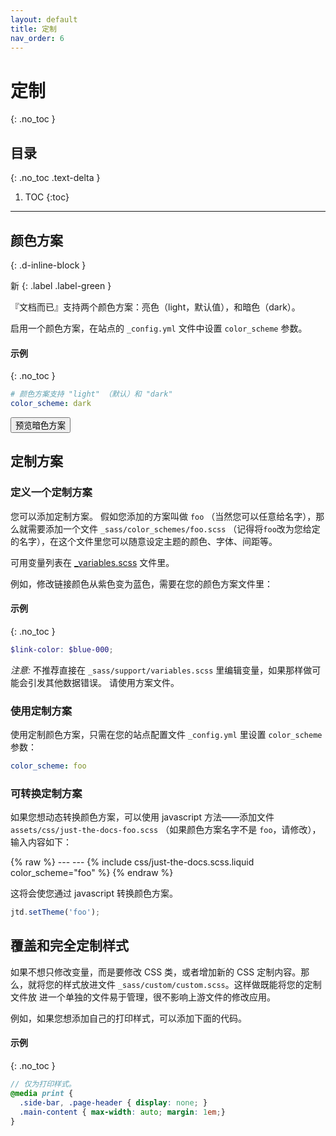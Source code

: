 ```yaml
---
layout: default
title: 定制
nav_order: 6
---
```


# 定制
{: .no_toc }

## 目录
{: .no_toc .text-delta }

1. TOC
{:toc}

---

## 颜色方案
{: .d-inline-block }

新
{: .label .label-green }

『文档而已』支持两个颜色方案：亮色（light，默认值），和暗色（dark）。

启用一个颜色方案，在站点的 `_config.yml` 文件中设置 `color_scheme` 参数。 

#### 示例
{: .no_toc }

```yaml
# 颜色方案支持 "light" （默认）和 "dark"
color_scheme: dark
```
<button class="btn js-toggle-dark-mode">预览暗色方案</button>

<script>
const toggleDarkMode = document.querySelector('.js-toggle-dark-mode');

jtd.addEvent(toggleDarkMode, 'click', function(){
  if (jtd.getTheme() === 'dark') {
    jtd.setTheme('light');
    toggleDarkMode.textContent = '预览暗色方案';
  } else {
    jtd.setTheme('dark');
    toggleDarkMode.textContent = '返回亮色';
  }
});
</script>

## 定制方案

### 定义一个定制方案

您可以添加定制方案。
假如您添加的方案叫做 `foo` （当然您可以任意给名字），那么就需要添加一个文件 `_sass/color_schemes/foo.scss` （记得将`foo`改为您给定的名字），在这个文件里您可以随意设定主题的颜色、字体、间距等。

可用变量列表在 [_variables.scss](https://github.com/pmarsceill/just-the-docs/tree/master/_sass/support/_variables.scss) 文件里。

例如，修改链接颜色从紫色变为蓝色，需要在您的颜色方案文件里：

#### 示例
{: .no_toc }

```scss
$link-color: $blue-000;
```

_注意:_ 不推荐直接在 `_sass/support/variables.scss` 里编辑变量，如果那样做可能会引发其他数据错误。
请使用方案文件。

### 使用定制方案

使用定制颜色方案，只需在您的站点配置文件 `_config.yml` 里设置 `color_scheme` 参数：
```yaml
color_scheme: foo
```

### 可转换定制方案

如果您想动态转换颜色方案，可以使用 javascript 方法——添加文件 `assets/css/just-the-docs-foo.scss` （如果颜色方案名字不是 `foo`，请修改），输入内容如下：

{% raw %}
    ---
    ---
    {% include css/just-the-docs.scss.liquid color_scheme="foo" %}
{% endraw %}

这将会使您通过 javascript 转换颜色方案。

```js
jtd.setTheme('foo');
```

## 覆盖和完全定制样式

如果不想只修改变量，而是要修改 CSS 类，或者增加新的 CSS 定制内容。那么，就将您的样式放进文件 `_sass/custom/custom.scss`。这样做既能将您的定制文件放
进一个单独的文件易于管理，很不影响上游文件的修改应用。

例如，如果您想添加自己的打印样式，可以添加下面的代码。

#### 示例
{: .no_toc }

```scss
// 仅为打印样式。
@media print {
  .side-bar, .page-header { display: none; }
  .main-content { max-width: auto; margin: 1em;}
}
```
